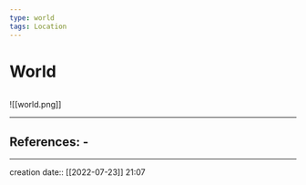 ```yaml
---
type: world
tags: Location
---
```


# World 
```
```
![[world.png]]
___ 
## References: - 
--- 
creation date:: [[2022-07-23]] 21:07